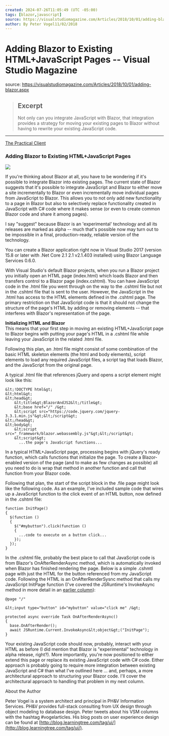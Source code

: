 ```yaml
---
created: 2024-07-26T11:05:49 (UTC -05:00)
tags: [blazor,javascript]
source: https://visualstudiomagazine.com/Articles/2018/10/01/adding-blazor.aspx
author: By Peter Vogel11/02/2018
---
```


# Adding Blazor to Existing HTML+JavaScript Pages -- Visual Studio Magazine

source: https://visualstudiomagazine.com/Articles/2018/10/01/adding-blazor.aspx

> ## Excerpt
> Not only can you integrate JavaScript with Blazor, that integration provides a strategy for moving your existing pages to Blazor without having to rewrite your existing JavaScript code.

---
[The Practical Client](https://visualstudiomagazine.com/Articles/List/Practical-JavaScript.aspx)

### Adding Blazor to Existing HTML+JavaScript Pages

![](https://visualstudiomagazine.com/Articles/2018/10/01/~/media/ECG/VirtualizationReview/Images/introimages2014/GEN1ArrowLightsRight.ashx)

If you're thinking about Blazor at all, you have to be wondering if it's possible to integrate Blazor into existing pages. The current state of Blazor suggests that it's possible to integrate JavaScript and Blazor to either move a site incrementally to Blazor or even incrementally move individual pages from JavaScript to Blazor. This allows you to not only add new functionality to a page in Blazor but also to selectively replace functionality created in JavaScript with C# code where it makes sense (or even to create common Blazor code and share it among pages).

I say "suggest" because Blazor is an 'experimental' technology and all its releases are marked as alpha -- much that's possible now may turn out to be impossible in a final, production-ready, reliable version of the technology.

You can create a Blazor application right now in Visual Studio 2017 (version 15.8 or later with .Net Core 2.1 2.1 v2.1.403 installed) using Blazor Language Services 0.6.0.

With Visual Studio's default Blazor projects, when you run a Blazor project you initially open an HTML page (index.html) which loads Blazor and then transfers control to a Blazor page (index.cshtml). You can have JavaScript code in the .html file you went through on the way to the .cshtml file but not in the .cshtml file that is sent to the user. However, the JavaScript in the .html has access to the HTML elements defined in the .cshtml page. The primary restriction on that JavaScript code is that it should not change the structure of the page's HTML by adding or removing elements -- that interferes with Blazor's representation of the page.

**Initializing HTML and Blazor**  
This means that your first step in moving an existing HTML+JavaScript page to Blazor begins with putting your page's HTML in a .cshtml file while leaving your JavaScript in the related .html file.

Following this plan, an .html file might consist of some combination of the basic HTML skeleton elements (the html and body elements), script elements to load any required JavaScript files, a script tag that loads Blazor, and the JavaScript from the original page.

A typical .html file that references jQuery and opens a script element might look like this:

```
&lt;!DOCTYPE html&gt;
&lt;html&gt;
&lt;head&gt;
    &lt;title&gt;BlazorAndJS2&lt;/title&gt;
    &lt;base href="/" /&gt;
    &lt;script src="https://code.jquery.com/jquery-3.3.1.min.js"&gt;&lt;/script&gt;
&lt;/head&gt;
&lt;body&gt;
    &lt;script src="_framework/blazor.webassembly.js"&gt;&lt;/script&gt;
    &lt;script&gt;
      ...the page's JavaScript functions...
```

In a typical HTML+JavaScript page, processing begins with jQuery's ready function, which calls functions that initialize the page. To create a Blazor-enabled version of the page (and to make as few changes as possible) all you need to do is wrap that method in another function and call that function from your Blazor code.

Following that plan, the start of the script block in the .file page might look like the following code. As an example, I've included sample code that wires up a JavaScript function to the click event of an HTML button, now defined in the .cshtml file:

```
function InitPage() 
{
  $(function () 
  {
    $("#mybutton").click(function () 
    {
      ...code to execute on a button click...
    });
  });
}
```

In the .cshtml file, probably the best place to call that JavaScript code is from Blazor's OnAfterRenderAsync method, which is automatically invoked when Blazor has finished rendering the page. Below is a simple .cshmtl page with just the HTML for the button referenced from my JavaScript code. Following the HTML is an OnAfterRenderSysnc method that calls my JavaScript InitPage function (I've covered the JSRuntime's InvokeAsync method in more detail in an [earlier column](https://visualstudiomagazine.com/articles/2018/08/01/integrating-blazor-javascript.aspx)):

```
@page "/"

&lt;input type="button" id="mybutton" value="click me" /&gt;

protected async override Task OnAfterRenderAsync()
{
  base.OnAfterRender();
  await JSRuntime.Current.InvokeAsync&lt;object&gt;("InitPage");
}
```

Your existing JavaScript code should now, probably, interact with your HTML as before (I did mention that Blazor is "experimental" technology in alpha release, right?). More importantly, you're now positioned to either extend this page or replace its existing JavaScript code with C# code. Either approach is probably going to require more integration between existing JavaScript and C# than what I've outlined here ... and, perhaps, a more architectural approach to structuring your Blazor code. I'll cover the architectural approach to handling that problem in my next column.

  

About the Author

Peter Vogel is a system architect and principal in PH&V Information Services. PH&V provides full-stack consulting from UX design through object modeling to database design. Peter tweets about his VSM columns with the hashtag #vogelarticles. His blog posts on user experience design can be found at [http://blog.learningtree.com/tag/ui/](http://blog.learningtree.com/tag/ui/).
